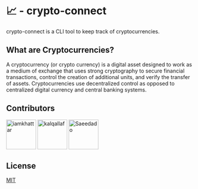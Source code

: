 # 📈 - crypto-connect

crypto-connect is a CLI tool to keep track of cryptocurrencies.

## What are Cryptocurrencies?

A cryptocurrency (or crypto currency) is a digital asset designed to work as a medium of exchange that uses strong cryptography to secure financial transactions, control the creation of additional units, and verify the transfer of assets. Cryptocurrencies use decentralized control as opposed to centralized digital currency and central banking systems.

## Contributors

<a href="https://github.com/iamkhattar"><img src="https://avatars3.githubusercontent.com/u/56852615?s=400&u=656d6befdb16f2be60c9c1f80456509a9dde69c4&v=4" title="iamkhattar" width="80" height="80"></a> <a href="https://github.com/kalqallaf"><img src="https://avatars0.githubusercontent.com/u/34354484?s=460&u=afae2a1029190dadb9a61b4eb7444710a1b4ee3d&v=4" title="kalqallaf" width="80" height="80"></a> <a href="https://github.com/Saeedado"><img src="https://avatars2.githubusercontent.com/u/63965340?s=460&v=4" title="Saeedado" width="80" height="80"></a>

## License

[MIT](https://opensource.org/licenses/MIT)
